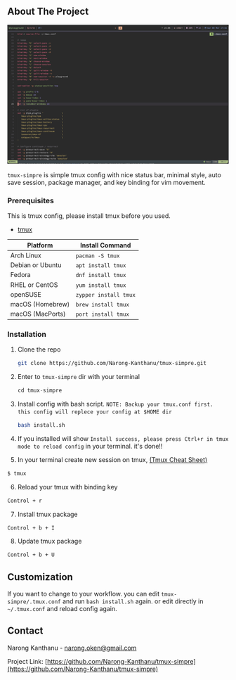 <!-- ABOUT THE PROJECT -->

## About The Project

[![tmux.conf][product-screenshot]](https://example.com)

`tmux-simpre` is simple tmux config with nice status bar, minimal style, auto save session, package manager, and key binding for vim movement.

<!-- GETTING STARTED -->

### Prerequisites

This is tmux config, please install tmux before you used.

- [tmux](https://github.com/tmux/tmux)

| Platform         | Install Command       |
| ---------------- | --------------------- |
| Arch Linux       | `pacman -S tmux`      |
| Debian or Ubuntu | `apt install tmux`    |
| Fedora           | `dnf install tmux`    |
| RHEL or CentOS   | `yum install tmux`    |
| openSUSE         | `zypper install tmux` |
| macOS (Homebrew) | `brew install tmux`   |
| macOS (MacPorts) | `port install tmux`   |

### Installation

1. Clone the repo
   ```sh
   git clone https://github.com/Narong-Kanthanu/tmux-simpre.git
   ```
2. Enter to `tmux-simpre` dir with your terminal
   ```js
   cd tmux-simpre
   ```
3. Install config with bash script. `NOTE: Backup your tmux.conf first. this config will replece your config at $HOME dir `

   ```sh
   bash install.sh
   ```

4. If you installed will show `Install success, please press Ctrl+r in tmux mode to reload config` in your terminal. it's done!!

5. In your terminal create new session on tmux, [(Tmux Cheat Sheet)](https://tmuxcheatsheet.com/)

```sh
$ tmux
```

6. Reload your tmux with binding key

```sh
Control + r
```

7. Install tmux package

```sh
Control + b + I
```

8. Update tmux package

```sh
Control + b + U
```

## Customization

If you want to change to your workflow. you can edit `tmux-simpre/.tmux.conf` and run `bash install.sh` again. or edit directly in `~/.tmux.conf` and reload config again.

## Contact

Narong Kanthanu - narong.oken@gmail.com

Project Link: [https://github.com/Narong-Kanthanu/tmux-simpre](https://github.com/Narong-Kanthanu/tmux-simpre)

<!-- MARKDOWN LINKS & IMAGES -->
<!-- https://www.markdownguide.org/basic-syntax/#reference-style-links -->

[product-screenshot]: images/screenshot.png
